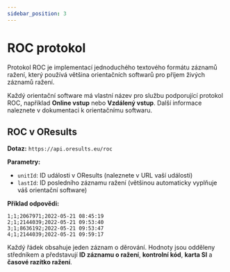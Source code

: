```yaml
---
sidebar_position: 3
---
```


# ROC protokol

Protokol ROC je implementací jednoduchého textového formátu záznamů ražení, který používá většina orientačních softwarů pro příjem živých záznamů ražení.

Každý orientační software má vlastní název pro službu podporující protokol ROC, například **Online vstup** nebo **Vzdálený vstup**. Další informace naleznete v dokumentaci k orientačnímu softwaru.

## ROC v OResults

**Dotaz:** `https://api.oresults.eu/roc`

**Parametry:**
- `unitId`: ID události v OResults (naleznete v URL vaší události)
- `lastId`: ID posledního záznamu ražení (většinou automaticky vyplňuje váš orientační software)

**Příklad odpovědi:**
```
1;1;2067971;2022-05-21 08:45:19
2;1;2144039;2022-05-21 09:53:40
3;1;8636192;2022-05-21 09:53:47
4;1;2144039;2022-05-21 09:59:17
```

Každý řádek obsahuje jeden záznam o děrování. Hodnoty jsou odděleny středníkem a představují **ID záznamu o ražení**, **kontrolní kód**, **karta SI** a **časové razítko ražení**.


